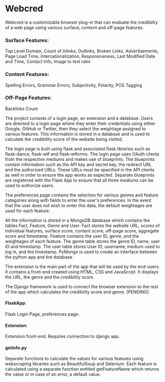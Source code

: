 # Webcred

Webcred is a customizable browser plug-in that can evaluate the credibility of a web page using various surface, content and off-page features.

### Surface Features:
  Top Level Domain, Count of Inlinks, Outlinks, Broken Links, Advertisements, Page Load Time, Internationalization, Responsiveness, Last Modified Date and Time, 
  Contact Info, Image to text ratio
  
### Content Features:
  Spelling Errors, Grammar Errors, Subjectivity, Polarity, POS Tagging
  
### Off-Page Features:
  Backlinks Count
  
The project consists of a login page, an extension and a database. Users are directed to a login page where they enter their credentials using either Google, 
GitHub or Twitter, then they select the weightage assigned to various features. This information is stored in a database and is used to calculate the 
credibility score of the website being visited.

The login page is built using flask and associated flask libraries such as flask-dance, flask-wtf and flask-wtforms. The login page uses OAuth clients from the
respective mediums and makes use of blueprints. The blueprints contain information such as the API key and secret key, the redirect URL and the authorized URLs.
These URLs must be specified in the API clients as well in order to ensure the app works as expected. Separate blueprints are registered with the Flask App to
ensure that all three mediums can be used to authorize users. 

The preferences page contains the selection for various genres and feature categories along with fields to enter the user's preferences. 
In the event that the user does not wish to enter this data, the default weightages are used for each feature.

All the information is stored in a MongoDB database which contains the tables Fact, Feature, Genre and User. 
Fact stores the website URL, scores of individual features, surface score, content score, off-page score, aggregate score and timestamp. Feature contains the user
ID, genre, and the weightages of each feature. The genre table stores the genre ID, name, user ID and timestamp. The user table stores User ID, username, 
medium used to log in, and the timestamp. PyMongo is used to create an interface between the python app and the database. 

The extension is the main part of the app that will be used by the end-users. It contains a front-end created using HTML, CSS and JavaScript. It displays the 
URL, the genre and the credibility score. 

The Django framework is used to connect the browser extension to the rest of the app which calculates the credibility score and genre. [PENDING]


#### FlaskApp: 
Flask Login Page, preferences page.

#### Extension:
Extension front-end. Requires connection to django app.

#### getinfo.py
Separate functions to calculate the values for various features using webscraping libraries such as BeautifulSoup and Selenium. Each feature is calculated using a separate function entitled getFeatureName which returns the value or in case of an error, a default value.
